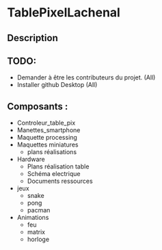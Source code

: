 # TablePixelLachenal

## Description


## TODO:

- Demander à être les contributeurs du projet. (All)
- Installer github Desktop (All)

## Composants :

- Controleur_table_pix
- Manettes_smartphone
- Maquette processing
- Maquettes miniatures
    - plans réalisations
- Hardware
  - Plans réalisation table
  - Schéma electrique
  - Documents ressources
- jeux
  - snake
  - pong
  - pacman
- Animations
  - feu
  - matrix
  - horloge 
